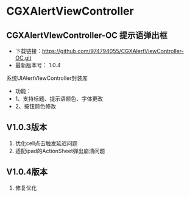 # CGXAlertViewController
## CGXAlertVIewController-OC 提示语弹出框 

- 下载链接：https://github.com/974794055/CGXAlertViewController-OC.git
- 最新版本号： 1.0.4

系统UIAlertVIewController封装库
-  功能：
-  1、支持标题、提示语颜色、字体更改
-  2、按钮颜色修改

## V1.0.3版本
1. 优化cell点击触发延迟问题
2. 适配ipad的ActionSheet弹出崩溃问题 
## V1.0.4版本
1. 修复优化
